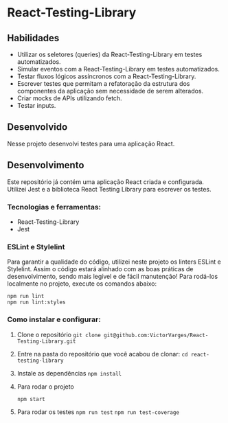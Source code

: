 # React-Testing-Library

## Habilidades
- Utilizar os seletores (queries) da React-Testing-Library em testes automatizados.
- Simular eventos com a React-Testing-Library em testes automatizados.
- Testar fluxos lógicos assíncronos com a React-Testing-Library.
- Escrever testes que permitam a refatoração da estrutura dos componentes da aplicação sem necessidade de serem alterados.
- Criar mocks de APIs utilizando fetch.
- Testar inputs.

## Desenvolvido
Nesse projeto desenvolvi testes para uma aplicação React.

## Desenvolvimento
Este repositório já contém uma aplicação React criada e configurada. Utilizei Jest e a biblioteca React Testing Library para escrever os testes.

### Tecnologias e ferramentas:
- React-Testing-Library
- Jest

### ESLint e Stylelint
Para garantir a qualidade do código, utilizei neste projeto os linters ESLint e Stylelint. Assim o código estará alinhado com as boas práticas de desenvolvimento, sendo mais legível e de fácil manutenção! Para rodá-los localmente no projeto, execute os comandos abaixo:
  ```
  npm run lint 
  npm run lint:styles
  ```

  ### Como instalar e configurar:
1. Clone o repositório
    ```git clone git@github.com:VictorVarges/React-Testing-Library.git```  
2. Entre na pasta do repositório que você acabou de clonar:
    ```cd react-testing-library```
3. Instale as dependências
    ```npm install```
4. Para rodar o projeto
    
   ```npm start```
5. Para rodar os testes
   ```npm run test```
   ```npm run test-coverage```
